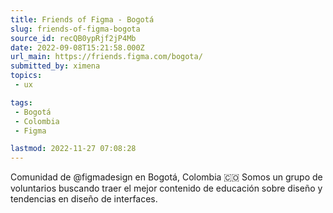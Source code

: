 ```yaml
---
title: Friends of Figma - Bogotá
slug: friends-of-figma-bogota
source_id: recQB0ypRjf2jP4Mb
date: 2022-09-08T15:21:58.000Z
url_main: https://friends.figma.com/bogota/
submitted_by: ximena
topics: 
 - ux

tags: 
 - Bogotá
 - Colombia
 - Figma

lastmod: 2022-11-27 07:08:28
---
```


Comunidad de @figmadesign en Bogotá, Colombia 🇨🇴 Somos un grupo de  voluntarios buscando traer el mejor contenido de educación sobre diseño y tendencias en diseño de interfaces.
